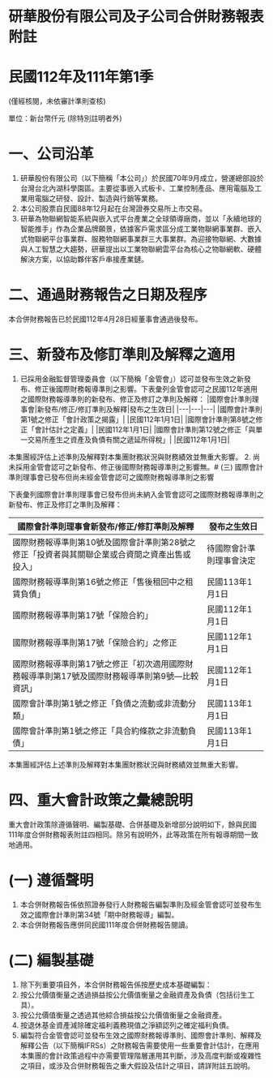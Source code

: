 # 研華股份有限公司及子公司合併財務報表附註

# 民國112年及111年第1季

(僅經核閱，未依審計準則查核)

單位：新台幣仟元 (除特別註明者外)

# 一、公司沿革

1. 研華股份有限公司（以下簡稱「本公司」）於民國70年9月成立，營運總部設於台灣台北內湖科學園區。主要從事嵌入式板卡、工業控制產品、應用電腦及工業用電腦之研發、設計、製造與行銷等業務。
2. 本公司股票自民國88年12月起在台灣證券交易所上市交易。
3. 研華為物聯網智能系統與嵌入式平台產業之全球領導廠商，並以「永續地球的智能推手」作為企業品牌願景，依據客戶需求區分成工業物聯網事業群、嵌入式物聯網平台事業群、服務物聯網事業群三大事業群。為迎接物聯網、大數據與人工智慧之大趨勢，研華提出以工業物聯網雲平台為核心之物聯網軟、硬體解決方案，以協助夥伴客戶串接產業鏈。

# 二、通過財務報告之日期及程序

本合併財務報告已於民國112年4月28日經董事會通過後發布。

# 三、新發布及修訂準則及解釋之適用

1. 已採用金融監督管理委員會（以下簡稱「金管會」）認可並發布生效之新發布、修正後國際財務報導準則之影響。下表彙列金管會認可之民國112年適用之國際財務報導準則的新發布、修正及修訂之準則及解釋：
|國際會計準則理事會|新發布/修正/修訂準則及解釋|發布之生效日|
|---|---|---|
|國際會計準則第1號之修正「會計政策之揭露」| |民國112年1月1日|
|國際會計準則第8號之修正「會計估計之定義」| |民國112年1月1日|
|國際會計準則第12號之修正「與單一交易所產生之資產及負債有關之遞延所得稅」| |民國112年1月1日|

本集團經評估上述準則及解釋對本集團財務狀況與財務績效並無重大影響。
2. 尚未採用金管會認可之新發布、修正後國際財務報導準則之影響無。# (三) 國際會計準則理事會已發布但尚未經金管會認可之國際財務報導準則之影響

下表彙列國際會計準則理事會已發布但尚未納入金管會認可之國際財務報導準則之新發布、修正及修訂之準則及解釋：

|國際會計準則理事會新發布/修正/修訂準則及解釋|發布之生效日|
|---|---|
|國際財務報導準則第10號及國際會計準則第28號之修正「投資者與其關聯企業或合資間之資產出售或投入」|待國際會計準則理事會決定|
|國際財務報導準則第16號之修正「售後租回中之租賃負債」|民國113年1月1日|
|國際財務報導準則第17號「保險合約」|民國112年1月1日|
|國際財務報導準則第17號「保險合約」之修正|民國112年1月1日|
|國際財務報導準則第17號之修正「初次適用國際財務報導準則第17號及國際財務報導準則第9號—比較資訊」|民國112年1月1日|
|國際會計準則第1號之修正「負債之流動或非流動分類」|民國113年1月1日|
|國際會計準則第1號之修正「具合約條款之非流動負債」|民國113年1月1日|

本集團經評估上述準則及解釋對本集團財務狀況與財務績效並無重大影響。

# 四、重大會計政策之彙總說明

重大會計政策除遵循聲明、編製基礎、合併基礎及新增部分說明如下，餘與民國111年度合併財務報表附註四相同。除另有說明外，此等政策在所有報導期間一致地適用。

# (一) 遵循聲明

1. 本合併財務報告係依照證券發行人財務報告編製準則及經金管會認可並發布生效之國際會計準則第34號「期中財務報導」編製。
2. 本合併財務報告應併同民國111年度合併財務報告閱讀。

# (二) 編製基礎

1. 除下列重要項目外，本合併財務報告係按歷史成本基礎編製：
1. 按公允價值衡量之透過損益按公允價值衡量之金融資產及負債（包括衍生工具）。
2. 按公允價值衡量之透過其他綜合損益按公允價值衡量之金融資產。
3. 按退休基金資產減除確定福利義務現值之淨額認列之確定福利負債。
2. 編製符合金管會認可並發布生效之國際財務報導準則、國際會計準則、解釋及解釋公告（以下簡稱IFRSs）之財務報告需要使用一些重要會計估計，在應用本集團的會計政策過程中亦需要管理階層運用其判斷，涉及高度判斷或複雜性之項目，或涉及合併財務報告之重大假設及估計之項目，請詳附註五說明。